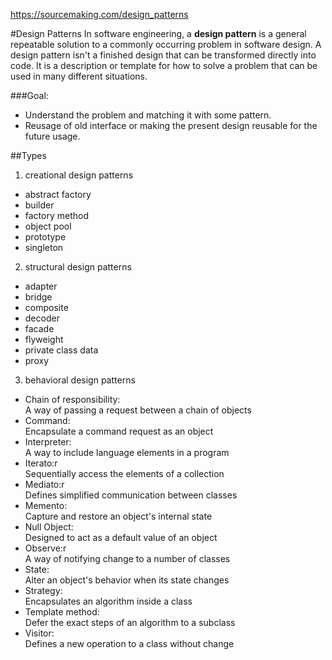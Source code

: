 https://sourcemaking.com/design_patterns

#Design Patterns
In software engineering, a **design pattern** is a general repeatable solution to a commonly occurring problem in software design. A design pattern isn't a finished design that can be transformed directly into code. It is a description or template for how to solve a problem that can be used in many different situations.

###Goal: 
-	Understand the problem and matching it with some pattern.  
-	Reusage of old interface or making the present design reusable for the future usage.

 
##Types
1. creational design patterns
  - abstract factory
  - builder
  - factory method
  - object pool
  - prototype
  - singleton
2. structural design patterns
  - adapter
  - bridge
  - composite
  - decoder
  - facade
  - flyweight
  - private class data
  - proxy
3. behavioral design patterns
  - Chain of responsibility:  
  A way of passing a request between a chain of objects
  - Command:  
  Encapsulate a command request as an object
  - Interpreter:  
  A way to include language elements in a program
  - Iterato:r  
  Sequentially access the elements of a collection
  - Mediato:r  
  Defines simplified communication between classes
  - Memento:  
  Capture and restore an object's internal state
  - Null Object:  
  Designed to act as a default value of an object
  - Observe:r  
  A way of notifying change to a number of classes
  - State:  
  Alter an object's behavior when its state changes
  - Strategy:  
  Encapsulates an algorithm inside a class
  - Template method:  
  Defer the exact steps of an algorithm to a subclass
  - Visitor:  
  Defines a new operation to a class without change
